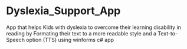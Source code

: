 # Dyslexia_Support_App

App that helps Kids with dyslexia to overcome their learning disability in reading by Formating their text to a more readable style and a Text-to-Speech option (TTS) using winforms c# app
